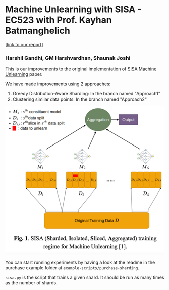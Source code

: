 # Machine Unlearning with SISA - EC523 with Prof. Kayhan Batmanghelich

[[link to our report](https://drive.google.com/file/d/13QB1aaQCEodEsl4O-F0M-2J-fDTbIPag/view?usp=sharing)]

### Harshil Gandhi, GM Harshvardhan, Shaunak Joshi

This is our improvements to the original implementation of [SISA Machine Unlearning](https://arxiv.org/abs/1912.03817) paper.

We have made improvements using 2 approaches:
1. Greedy Distribution-Aware Sharding: In the branch named "Approach1"
2. Clustering similar data points: In the branch named "Approach2"

![SISA approach](SISA_Approach.png)

You can start running experiments by having a look at the readme in the purchase example folder at ``example-scripts/purchase-sharding``.

``sisa.py`` is the script that trains a given shard. It should be run as many times as the number of shards.


